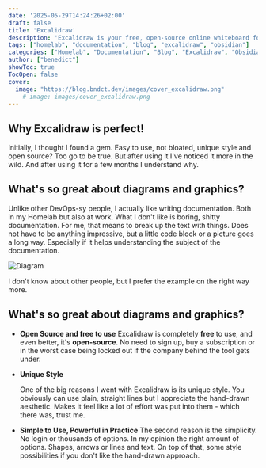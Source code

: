 ```yaml
---
date: '2025-05-29T14:24:26+02:00'
draft: false
title: 'Excalidraw'
description: 'Excalidraw is your free, open-source online whiteboard for quick, charmingly hand-drawn sketches and brainstorms.'
tags: ["homelab", "documentation", "blog", "excalidraw", "obsidian"]
categories: ["Homelab", "Documentation", "Blog", "Excalidraw", "Obsidian"]
author: ["benedict"]
showToc: true
TocOpen: false
cover:
  image: "https://blog.bndct.dev/images/cover_excalidraw.png"
    # image: images/cover_excalidraw.png
---
```


## Why Excalidraw is perfect!

Initially, I thought I found a gem. Easy to use, not bloated, unique style and open source? Too go to be true. But after using it I've noticed it more in the wild. And after using it for a few months I understand why.

## What's so great about diagrams and graphics?

Unlike other DevOps-sy people, I actually like writing documentation. Both in my Homelab but also at work. What I don't like is boring, shitty documentation. For me, that means to break up the text with things. Does not have to be anything impressive, but a little code block or a picture goes a long way. Especially if it helps understanding the subject of the documentation.

![Diagram](images/excalidraw_example.png)

I don't know about other people, but I prefer the example on the right way more. 

## What's so great about diagrams and graphics?

* **Open Source and free to use**
    Excalidraw is completely **free** to use, and even better, it's **open-source**. No need to sign up, buy a subscription or in the worst case being locked out if the company behind the tool gets under.

* **Unique Style**

    One of the big reasons I went with Excalidraw is its unique style. You obviously can use plain, straight lines but I appreciate the hand-drawn aesthetic. Makes it feel like a lot of effort was put into them - which there was, trust me. 

* **Simple to Use, Powerful in Practice**
    The second reason is the simplicity. No login or thousands of options. In my opinion the right amount of options. Shapes, arrows or lines and text. On top of that, some style possibilities if you don't like the hand-drawn approach. 

